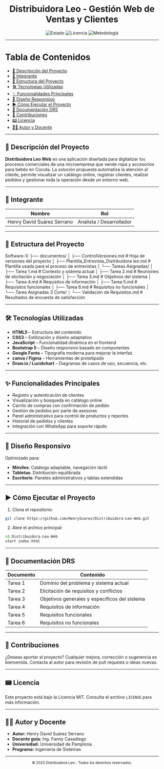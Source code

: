 <!-- Encabezado visual centrado -->


<h1 align="center">Distribuidora Leo - Gestión Web de Ventas y Clientes</h1>

<p align="center">
  <img src="https://img.shields.io/badge/Estado-En%20Desarrollo-yellow" alt="Estado">
  <img src="https://img.shields.io/badge/Licencia-MIT-blue" alt="Licencia">
  <img src="https://img.shields.io/badge/Metodolog%C3%ADa-Elicitaci%C3%B3n%20de%20Requisitos-orange" alt="Metodología">
</p>

---

# Tabla de Contenidos

* [📌 Descripción del Proyecto](#descripción-del-proyecto)
* [👥 Integrante](#integrante)
* [📂 Estructura del Proyecto](#estructura-del-proyecto)
* [🛠 Tecnologías Utilizadas](#tecnologías-utilizadas)
* [✨ Funcionalidades Principales](#funcionalidades-principales)
* [📱 Diseño Responsivo](#diseño-responsivo)
* [▶️ Cómo Ejecutar el Proyecto](#cómo-ejecutar-el-proyecto)
* [📄 Documentación DRS](#documentación-drs)
* [📢 Contribuciones](#contribuciones)
* [📟 Licencia](#licencia)
* [👨‍🏫 Autor y Docente](#autor-y-docente)

---

## 📌 Descripción del Proyecto

**Distribuidora Leo Web** es una aplicación diseñada para digitalizar los procesos comerciales de una microempresa que vende ropa y accesorios para bebés en Cúcuta. La solución propuesta automatiza la atención al cliente, permite visualizar un catálogo online, registrar clientes, realizar pedidos y gestionar toda la operación desde un entorno web.

---

## 👥 Integrante

| Nombre                     | Rol                      |
| -------------------------- | ------------------------ |
| Henry David Suárez Serrano | Analista / Desarrollador |

---

## 📂 Estructura del Proyecto

Software-1/
├── documentos/
│   ├── ControlVersiones.md                        # Hoja de versiones del proyecto
│   ├── Plantilla_Entrevista_Distribuidora leo.md # Plantilla usada para el proceso de entrevistas
│   └── Tareas Asignadas/
│       ├── Tarea 1.md                             # Contexto y sistema actual
│       ├── Tarea 2.md                             # Reuniones de elicitación y negociación
│       ├── Tarea 3.md                             # Objetivos del sistema
│       ├── Tarea 4.md                             # Requisitos de información
│       ├── Tarea 5.md                             # Requisitos funcionales
│       ├── Tarea 6.md                             # Requisitos no funcionales
│       └── Tarea Asignadas 3 Corte/
│           └── Validación de Requisitos.md        # Resultados de encuesta de satisfacción

---

## 🛠 Tecnologías Utilizadas

* **HTML5** – Estructura del contenido
* **CSS3** – Estilización y diseño adaptativo
* **JavaScript** – Funcionalidad dinámica en el frontend
* **Bootstrap 5** – Diseño responsivo basado en componentes
* **Google Fonts** – Tipografía moderna para mejorar la interfaz
* **canva / Figma** – Herramientas de prototipado
* **Draw\.io / Lucidchart** – Diagramas de casos de uso, secuencia, etc.

---

## ✨ Funcionalidades Principales

* Registro y autenticación de clientes
* Visualización y búsqueda en catálogo online
* Carrito de compras con confirmación de pedido
* Gestión de pedidos por parte de asesoras
* Panel administrativo para control de productos y reportes
* Historial de pedidos y clientes
* Integración con WhatsApp para soporte rápido

---

## 📱 Diseño Responsivo

Optimizado para:

* **Móviles**: Catálogo adaptable, navegación táctil
* **Tabletas**: Distribución equilibrada
* **Escritorio**: Paneles administrativos y tablas extendidas

---

## ▶️ Cómo Ejecutar el Proyecto

1. Clona el repositorio:

```bash
git clone https://github.com/HenrySuarez/Distribuidora-Leo-Web.git
```

2. Abre el archivo principal:

```bash
cd Distribuidora-Leo-Web
start index.html
```

---

## 📄 Documentación DRS

| Documento | Contenido                                     |
| --------- | --------------------------------------------- |
| Tarea 1   | Dominio del problema y sistema actual         |
| Tarea 2   | Elicitación de requisitos y conflictos        |
| Tarea 3   | Objetivos generales y específicos del sistema |
| Tarea 4   | Requisitos de información                     |
| Tarea 5   | Requisitos funcionales                        |
| Tarea 6   | Requisitos no funcionales                     |

---

## 📢 Contribuciones

¿Deseas aportar al proyecto? Cualquier mejora, corrección o sugerencia es bienvenida. Contacta al autor para revisión de pull requests o ideas nuevas.

---

## 📟 Licencia

Este proyecto está bajo la Licencia MIT. Consulta el archivo `LICENSE` para más información.

---

## 👨‍🏫 Autor y Docente

* **Autor:** Henry David Suárez Serrano
* **Docente guía:** Ing. Fanny Casadiego
* **Universidad:** Universidad de Pamplona
* **Programa:** Ingeniería de Sistemas

---

<p align="center"><sub>&copy; 2025 Distribuidora Leo - Todos los derechos reservados.</sub></p>
